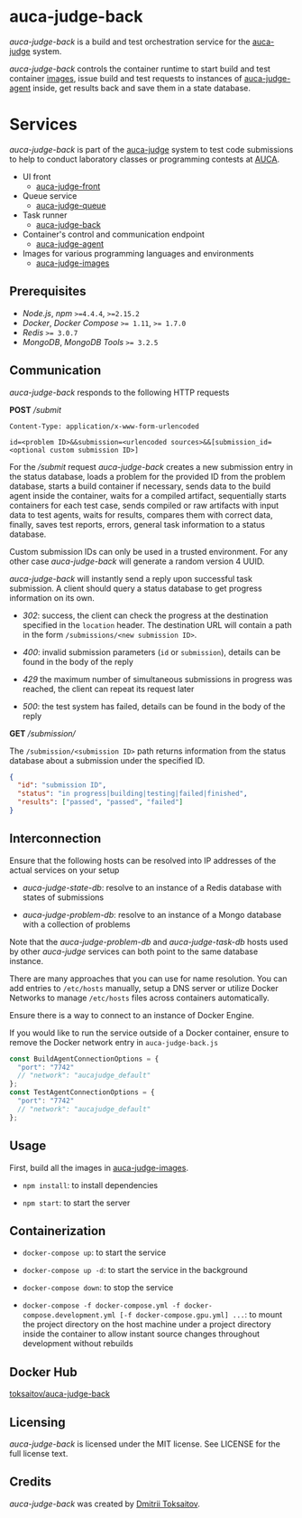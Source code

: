 auca-judge-back
===============

*auca-judge-back* is a build and test orchestration service for the
[auca-judge](https://github.com/toksaitov/auca-judge) system.

*auca-judge-back* controls the container runtime to start build and test
container [images](https://github.com/toksaitov/auca-judge-agent), issue build
and test requests to instances of [auca-judge-agent](https://github.com/toksaitov/auca-judge-agent)
inside, get results back and save them in a state database.

# Services

*auca-judge-back* is part of the [auca-judge](https://github.com/toksaitov/auca-judge)
system to test code submissions to help to conduct laboratory classes or
programming contests at [AUCA](https://auca.kg).

* UI front
  * [auca-judge-front](https://github.com/toksaitov/auca-judge-front)
* Queue service
  * [auca-judge-queue](https://github.com/toksaitov/auca-judge-queue)
* Task runner
  * [auca-judge-back](https://github.com/toksaitov/auca-judge-back)
* Container's control and communication endpoint
  * [auca-judge-agent](https://github.com/toksaitov/auca-judge-agent)
* Images for various programming languages and environments
  * [auca-judge-images](https://github.com/toksaitov/auca-judge-images)

## Prerequisites

* *Node.js*, *npm* `>=4.4.4`, `>=2.15.2`
* *Docker*, *Docker Compose* `>= 1.11`, `>= 1.7.0`
* *Redis* `>= 3.0.7`
* *MongoDB*, *MongoDB Tools* `>= 3.2.5`

## Communication

*auca-judge-back* responds to the following HTTP requests

**POST** */submit*

```
Content-Type: application/x-www-form-urlencoded

id=<problem ID>&&submission=<urlencoded sources>&&[submission_id=<optional custom submission ID>]
```

For the */submit* request *auca-judge-back* creates a new submission entry in
the status database, loads a problem for the provided ID from the problem
database, starts a build container if necessary, sends data to the build agent
inside the container, waits for a compiled artifact, sequentially starts
containers for each test case, sends compiled or raw artifacts with input data
to test agents, waits for results, compares them with correct data, finally,
saves test reports, errors, general task information to a status database.

Custom submission IDs can only be used in a trusted environment. For any other
case *auca-judge-back* will generate a random version 4 UUID.

*auca-judge-back* will instantly send a reply upon successful task submission.
A client should query a status database to get progress information on its own.

* *302*: success, the client can check the progress at the destination specified
  in the `location` header. The destination URL will contain a path in the form
  `/submissions/<new submission ID>`.

* *400*: invalid submission parameters (`id` or `submission`), details can be
  found in the body of the reply

* *429* the maximum number of simultaneous submissions in progress was reached,
  the client can repeat its request later

* *500*: the test system has failed, details can be found in the body of the
  reply

**GET** */submission/<submission ID>*

The `/submission/<submission ID>` path returns information from the status
database about a submission under the specified ID.

```json
{
  "id": "submission ID",
  "status": "in progress|building|testing|failed|finished",
  "results": ["passed", "passed", "failed"]
}
```

## Interconnection

Ensure that the following hosts can be resolved into IP addresses of the actual
services on your setup

* *auca-judge-state-db*: resolve to an instance of a Redis database with states
  of submissions

* *auca-judge-problem-db*: resolve to an instance of a Mongo database with a
  collection of problems

Note that the *auca-judge-problem-db* and *auca-judge-task-db* hosts used by
other *auca-judge* services can both point to the same database instance.

There are many approaches that you can use for name resolution. You can add
entries to `/etc/hosts` manually, setup a DNS server or utilize Docker Networks
to manage `/etc/hosts` files across containers automatically.

Ensure there is a way to connect to an instance of Docker Engine.

If you would like to run the service outside of a Docker container, ensure to
remove the Docker network entry in `auca-judge-back.js`

```javascript
const BuildAgentConnectionOptions = {
  "port": "7742"
  // "network": "aucajudge_default"
};
const TestAgentConnectionOptions = {
  "port": "7742"
  // "network": "aucajudge_default"
};
```

## Usage

First, build all the images in [auca-judge-images](https://github.com/toksaitov/auca-judge-images).

* `npm install`: to install dependencies

* `npm start`: to start the server

## Containerization

* `docker-compose up`: to start the service

* `docker-compose up -d`: to start the service in the background

* `docker-compose down`: to stop the service

* `docker-compose -f docker-compose.yml -f docker-compose.development.yml
   [-f docker-compose.gpu.yml] ...`: to mount the project directory on the host
  machine under a project directory inside the container to allow instant source
  changes throughout development without rebuilds

## Docker Hub

[toksaitov/auca-judge-back](https://hub.docker.com/r/toksaitov/auca-judge-back)

## Licensing

*auca-judge-back* is licensed under the MIT license. See LICENSE for the full
license text.

## Credits

*auca-judge-back* was created by [Dmitrii Toksaitov](https://github.com/toksaitov).
